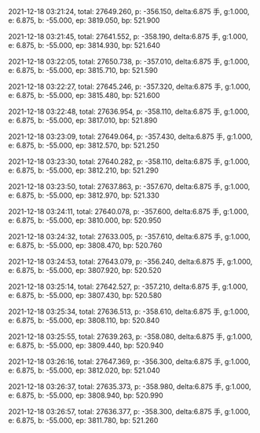 2021-12-18 03:21:24, total: 27649.260, p: -356.150, delta:6.875 手, g:1.000, e: 6.875, b: -55.000, ep: 3819.050, bp: 521.900

2021-12-18 03:21:45, total: 27641.552, p: -358.190, delta:6.875 手, g:1.000, e: 6.875, b: -55.000, ep: 3814.930, bp: 521.640

2021-12-18 03:22:05, total: 27650.738, p: -357.010, delta:6.875 手, g:1.000, e: 6.875, b: -55.000, ep: 3815.710, bp: 521.590

2021-12-18 03:22:27, total: 27645.246, p: -357.320, delta:6.875 手, g:1.000, e: 6.875, b: -55.000, ep: 3815.480, bp: 521.600

2021-12-18 03:22:48, total: 27636.954, p: -358.110, delta:6.875 手, g:1.000, e: 6.875, b: -55.000, ep: 3817.010, bp: 521.890

2021-12-18 03:23:09, total: 27649.064, p: -357.430, delta:6.875 手, g:1.000, e: 6.875, b: -55.000, ep: 3812.570, bp: 521.250

2021-12-18 03:23:30, total: 27640.282, p: -358.110, delta:6.875 手, g:1.000, e: 6.875, b: -55.000, ep: 3812.210, bp: 521.290

2021-12-18 03:23:50, total: 27637.863, p: -357.670, delta:6.875 手, g:1.000, e: 6.875, b: -55.000, ep: 3812.970, bp: 521.330

2021-12-18 03:24:11, total: 27640.078, p: -357.600, delta:6.875 手, g:1.000, e: 6.875, b: -55.000, ep: 3810.000, bp: 520.950

2021-12-18 03:24:32, total: 27633.005, p: -357.610, delta:6.875 手, g:1.000, e: 6.875, b: -55.000, ep: 3808.470, bp: 520.760

2021-12-18 03:24:53, total: 27643.079, p: -356.240, delta:6.875 手, g:1.000, e: 6.875, b: -55.000, ep: 3807.920, bp: 520.520

2021-12-18 03:25:14, total: 27642.527, p: -357.210, delta:6.875 手, g:1.000, e: 6.875, b: -55.000, ep: 3807.430, bp: 520.580

2021-12-18 03:25:34, total: 27636.513, p: -358.610, delta:6.875 手, g:1.000, e: 6.875, b: -55.000, ep: 3808.110, bp: 520.840

2021-12-18 03:25:55, total: 27639.263, p: -358.080, delta:6.875 手, g:1.000, e: 6.875, b: -55.000, ep: 3809.440, bp: 520.940

2021-12-18 03:26:16, total: 27647.369, p: -356.300, delta:6.875 手, g:1.000, e: 6.875, b: -55.000, ep: 3812.020, bp: 521.040

2021-12-18 03:26:37, total: 27635.373, p: -358.980, delta:6.875 手, g:1.000, e: 6.875, b: -55.000, ep: 3808.940, bp: 520.990

2021-12-18 03:26:57, total: 27636.377, p: -358.300, delta:6.875 手, g:1.000, e: 6.875, b: -55.000, ep: 3811.780, bp: 521.260
